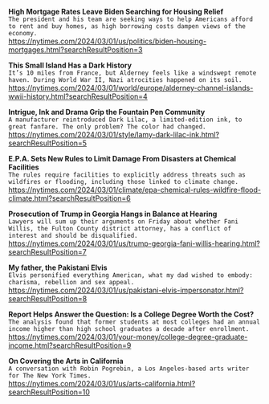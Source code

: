 **High Mortgage Rates Leave Biden Searching for Housing Relief**\
`The president and his team are seeking ways to help Americans afford to rent and buy homes, as high borrowing costs dampen views of the economy.`\
https://nytimes.com/2024/03/01/us/politics/biden-housing-mortgages.html?searchResultPosition=3

**This Small Island Has a Dark History**\
`It’s 10 miles from France, but Alderney feels like a windswept remote haven. During World War II, Nazi atrocities happened on its soil.`\
https://nytimes.com/2024/03/01/world/europe/alderney-channel-islands-wwii-history.html?searchResultPosition=4

**Intrigue, Ink and Drama Grip the Fountain Pen Community**\
`A manufacturer reintroduced Dark Lilac, a limited-edition ink, to great fanfare. The only problem? The color had changed.`\
https://nytimes.com/2024/03/01/style/lamy-dark-lilac-ink.html?searchResultPosition=5

**E.P.A. Sets New Rules to Limit Damage From Disasters at Chemical Facilities**\
`The rules require facilities to explicitly address threats such as wildfires or flooding, including those linked to climate change.`\
https://nytimes.com/2024/03/01/climate/epa-chemical-rules-wildfire-flood-climate.html?searchResultPosition=6

**Prosecution of Trump in Georgia Hangs in Balance at Hearing**\
`Lawyers will sum up their arguments on Friday about whether Fani Willis, the Fulton County district attorney, has a conflict of interest and should be disqualified.`\
https://nytimes.com/2024/03/01/us/trump-georgia-fani-willis-hearing.html?searchResultPosition=7

**My father, the Pakistani Elvis**\
`Elvis personified everything American, what my dad wished to embody: charisma, rebellion and sex appeal.`\
https://nytimes.com/2024/03/01/us/pakistani-elvis-impersonator.html?searchResultPosition=8

**Report Helps Answer the Question: Is a College Degree Worth the Cost?**\
`The analysis found that former students at most colleges had an annual income higher than high school graduates a decade after enrollment.`\
https://nytimes.com/2024/03/01/your-money/college-degree-graduate-income.html?searchResultPosition=9

**On Covering the Arts in California**\
`A conversation with Robin Pogrebin, a Los Angeles-based arts writer for The New York Times.`\
https://nytimes.com/2024/03/01/us/arts-california.html?searchResultPosition=10

